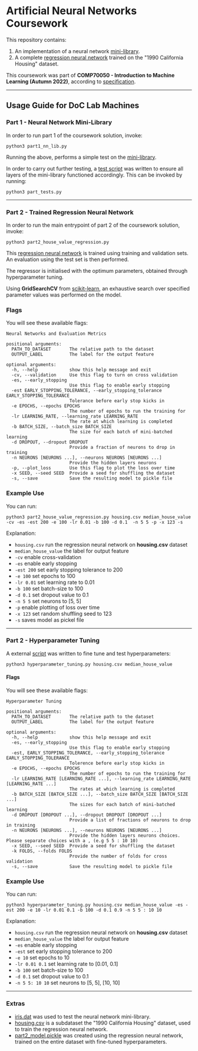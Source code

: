 # Artificial Neural Networks Coursework

This repository contains:  
1. An implementation of a neural network [mini-library](part1_nn_lib.py).
2. A complete [regression neural network](part2_house_value_regression.py) trained on the "1990 California Housing" dataset.

This coursework was part of **COMP70050 - Introduction to Machine Learning (Autumn 2022)**, according to [specification](specifcation.pdf).

----

## Usage Guide for DoC Lab Machines
### Part 1 - Neural Network Mini-Library

In order to run part 1 of the coursework solution, invoke:
```
python3 part1_nn_lib.py
```  
Running the above, performs a simple test on the [mini-library](part1_nn_lib.py).   

In order to carry out further testing, a [test script](part1_tests.py) was written to ensure all layers of the mini-library functioned accordingly. This can be invoked by running:
```
python3 part_tests.py
```

----
 
### Part 2 - Trained Regression Neural Network

In order to run the main entrypoint of part 2 of the coursework solution, invoke:
```
python3 part2_house_value_regression.py
```  
This [regression neural network](part2_house_value_regression.py) is trained using training and validation sets. An evaluation using the test set is then performed.  

The regressor is initialised with the optimum parameters, obtained through hyperparameter tuning.  


Using **GridSearchCV** from [scikit-learn](https://scikit-learn.org/stable/install.html), an exhaustive search over specified parameter values was performed on the model.

### Flags
You will see these available flags:
```
Neural Networks and Evaluation Metrics

positional arguments:
  PATH_TO_DATASET       The relative path to the dataset
  OUTPUT_LABEL          The label for the output feature

optional arguments:
  -h, --help            show this help message and exit
  -cv, --validation     Use this flag to turn on cross validation
  -es, --early_stopping
                        Use this flag to enable early stopping
  -est EARLY_STOPPING_TOLERANCE, --early_stopping_tolerance EARLY_STOPPING_TOLERANCE
                        Tolerance before early stop kicks in
  -e EPOCHS, --epochs EPOCHS
                        The number of epochs to run the training for
  -lr LEARNING_RATE, --learning_rate LEARNING_RATE
                        The rate at which learning is completed
  -b BATCH_SIZE, --batch_size BATCH_SIZE
                        The size for each batch of mini-batched learning
  -d DROPOUT, --dropout DROPOUT
                        Provide a fraction of neurons to drop in training
  -n NEURONS [NEURONS ...], --neurons NEURONS [NEURONS ...]
                        Provide the hidden layers neurons
  -p, --plot_loss       Use this flag to plot the loss over time
  -x SEED, --seed SEED  Provide a seed for shuffling the dataset
  -s, --save            Save the resulting model to pickle file
```
### Example Use
You can run:
```
python3 part2_house_value_regression.py housing.csv median_house_value -cv -es -est 200 -e 100 -lr 0.01 -b 100 -d 0.1  -n 5 5 -p -x 123 -s
```
Explanation:
- ```housing.csv``` run the regression neural network on **housing.csv** dataset
- ```median_house_value``` the label for output feature
- ```-cv``` enable cross-validation
- ```-es``` enable early stopping
- ```-est 200``` set early stopping tolerance to 200
- ```-e 100``` set epochs to 100
- ```-lr 0.01``` set learning rate to 0.01
- ```-b 100``` set batch-size to 100
- ```-d 0.1``` set dropout value to 0.1
- ```-n 5 5``` set neurons to [5, 5]
- ```-p``` enable plotting of loss over time
- ```-x 123``` set random shuffling seed to 123
- ```-s``` saves model as pickel file

----
### Part 2 - Hyperparameter Tuning
A external [script](hyperparameter_tuning.py) was written to fine tune and test hyperparameters:  
```
python3 hyperparameter_tuning.py housing.csv median_house_value
```
#### Flags
You will see these available flags:
```
Hyperparameter Tuning

positional arguments:
  PATH_TO_DATASET       The relative path to the dataset
  OUTPUT_LABEL          The label for the output feature

optional arguments:
  -h, --help            show this help message and exit
  -es, --early_stopping
                        Use this flag to enable early stopping
  -est, EARLY_STOPPING_TOLERANCE, --early_stopping_tolerance EARLY_STOPPING_TOLERANCE
                        Tolerence before early stop kicks in
  -e EPOCHS, --epochs EPOCHS
                        The number of epochs to run the training for
  -lr LEARNING_RATE [LEARNING_RATE ...], --learning_rate LEARNING_RATE [LEARNING_RATE ...]
                        The rates at which learning is completed
  -b BATCH_SIZE [BATCH_SIZE ...], --batch_size BATCH_SIZE [BATCH_SIZE ...]
                        The sizes for each batch of mini-batched learning
  -d DROPOUT [DROPOUT ...], --dropout DROPOUT [DROPOUT ...]
                        Provide a list of fractions of neurons to drop in training
  -n NEURONS [NEURONS ...], --neurons NEURONS [NEURONS ...]
                        Provide the hidden layers neurons choices. Please separate choices with a , (e.g 5 5 : 10 10)
  -x SEED, --seed SEED  Provide a seed for shuffling the dataset
  -k FOLDS, --folds FOLDS
                        Provide the number of folds for cross validation
  -s, --save            Save the resulting model to pickle file
  ```
### Example Use
You can run:
```
python3 hyperparameter_tuning.py housing.csv median_house_value -es -est 200 -e 10 -lr 0.01 0.1 -b 100 -d 0.1 0.9 -n 5 5 : 10 10
```
Explanation:
- ```housing.csv``` run the regression neural network on **housing.csv** dataset
- ```median_house_value``` the label for output feature
- ```-es``` enable early stopping
- ```-est``` set early stopping tolerance to 200
- ```-e 10``` set epochs to 10
- ```-lr 0.01 0.1``` set learning rate to [0.01, 0.1]
- ```-b 100``` set batch-size to 100
- ```-d 0.1``` set dropout value to 0.1
- ```-n 5 5: 10 10``` set neurons to [5, 5], [10, 10]  
  
----
### Extras
- [iris.dat](iris.dat) was used to test the neural network mini-library.
- [housing.csv](housing.csv) is a subdataset the "1990 California Housing" dataset, used to train the regression neural network.
- [part2_model.pickle](part2_model.pickle]) was created using the regression neural network, trained on the entire dataset with fine-tuned hyperparameters.
